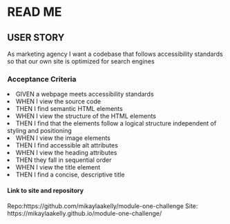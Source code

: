 <h1>READ ME</h1>

<h2>USER STORY</h2>
As marketing agency
I want a codebase that follows accessibility standards
so that our own site is optimized for search engines</li>

<h3>Acceptance Criteria</h3>
<li>GIVEN a webpage meets accessibility standards
<li>WHEN I view the source code</li>
<li>THEN I find semantic HTML elements</li>
<li>WHEN I view the structure of the HTML elements</li>
<li>THEN I find that the elements follow a logical structure independent of styling and positioning</li>
<li>WHEN I view the image elements</li>
<li>THEN I find accessible alt attributes</li>
<li>WHEN I view the heading attributes</li>
<li>THEN they fall in sequential order</li>
<li>WHEN I view the title element</li>
<li>THEN I find a concise, descriptive title</li>

<h4>Link to site and repository </h4>
Repo:https://github.com/mikaylaakelly/module-one-challenge
Site: https://mikaylaakelly.github.io/module-one-challenge/
